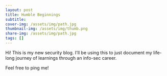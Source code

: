```yaml
---
layout: post
title: Humble Beginnings
subtitle: 
cover-img: /assets/img/path.jpg
thumbnail-img: /assets/img/thumb.png
share-img: /assets/img/path.jpg
tags: []
---
```

Hi! This is my new security blog. I'll be using this to just document my life-long journey of learnings through an info-sec career.

Feel free to ping me!